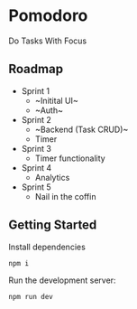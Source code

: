 # Pomodoro

Do Tasks With Focus

## Roadmap

- Sprint 1
  - ~Initital UI~
  - ~Auth~
- Sprint 2
  - ~Backend (Task CRUD)~
  - Timer
- Sprint 3
  - Timer functionality
- Sprint 4
  - Analytics
- Sprint 5
  - Nail in the coffin

## Getting Started

Install dependencies

```bash
npm i
```

Run the development server:

```bash
npm run dev
```
